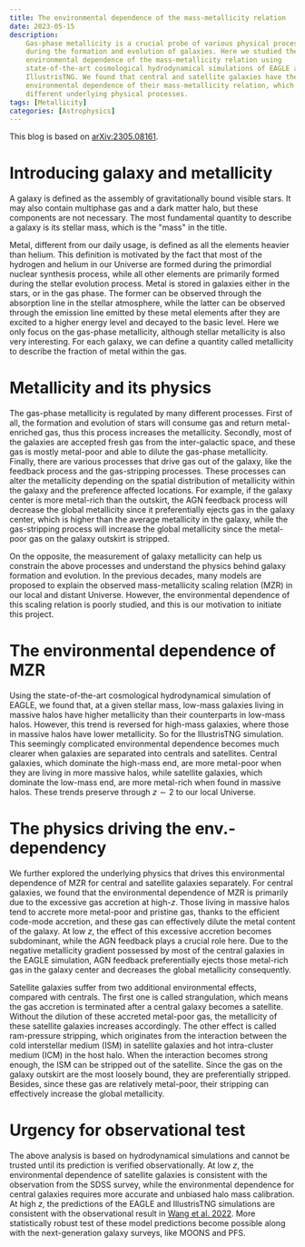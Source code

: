 ```yaml
---
title: The environmental dependence of the mass-metallicity relation
date: 2023-05-15
description:
    Gas-phase metallicity is a crucial probe of various physical processes
    during the formation and evolution of galaxies. Here we studied the
    environmental dependence of the mass-metallicity relation using
    state-of-the-art cosmological hydrodynamical simulations of EAGLE and
    IllustrisTNG. We found that central and satellite galaxies have the opposite
    environmental dependence of their mass-metallicity relation, which is due to
    different underlying physical processes.
tags: [Metallicity]
categories: [Astrophysics]
---
```

This blog is based on [arXiv:2305.08161](https://arxiv.org/abs/2305.08161).

# Introducing galaxy and metallicity

A galaxy is defined as the assembly of gravitationally bound visible stars. It
may also contain multiphase gas and a dark matter halo, but these components are
not necessary. The most fundamental quantity to describe a galaxy is its stellar
mass, which is the "mass" in the title.

Metal, different from our daily usage, is defined as all the elements heavier
than helium. This definition is motivated by the fact that most of the hydrogen
and helium in our Universe are formed during the primordial nuclear synthesis
process, while all other elements are primarily formed during the stellar
evolution process. Metal is stored in galaxies either in the stars, or in the
gas phase. The former can be observed through the absorption line in the stellar
atmosphere, while the latter can be observed through the emission line emitted
by these metal elements after they are excited to a higher energy level and
decayed to the basic level. Here we only focus on the gas-phase metallicity,
although stellar metallicity is also very interesting. For each galaxy, we can
define a quantity called metallicity to describe the fraction of metal within
the gas.

# Metallicity and its physics

The gas-phase metallicity is regulated by many different processes. First of
all, the formation and evolution of stars will consume gas and return
metal-enriched gas, thus this process increases the metallicity. Secondly, most
of the galaxies are accepted fresh gas from the inter-galactic space, and these
gas is mostly metal-poor and able to dilute the gas-phase metallicity. Finally,
there are various processes that drive gas out of the galaxy, like the feedback
process and the gas-stripping processes. These processes can alter the
metallicity depending on the spatial distribution of metallicity within the
galaxy and the preference affected locations. For example, if the galaxy center
is more metal-rich than the outskirt, the AGN feedback process will decrease the
global metallicity since it preferentially ejects gas in the galaxy center,
which is higher than the average metallicity in the galaxy, while the
gas-stripping process will increase the global metallicity since the metal-poor
gas on the galaxy outskirt is stripped.

On the opposite, the measurement of galaxy metallicity can help us constrain the
above processes and understand the physics behind galaxy formation and
evolution. In the previous decades, many models are proposed to explain the
observed mass-metallicity scaling relation (MZR) in our local and distant
Universe. However, the environmental dependence of this scaling relation is
poorly studied, and this is our motivation to initiate this project.

# The environmental dependence of MZR

Using the state-of-the-art cosmological hydrodynamical simulation of EAGLE, we
found that, at a given stellar mass, low-mass galaxies living in massive halos
have higher metallicity than their counterparts in low-mass halos. However, this
trend is reversed for high-mass galaxies, where those in massive halos have
lower metallicity. So for the IllustrisTNG simulation. This seemingly
complicated environmental dependence becomes much clearer when galaxies are
separated into centrals and satellites. Central galaxies, which dominate the
high-mass end, are more metal-poor when they are living in more massive halos,
while satellite galaxies, which dominate the low-mass end, are more metal-rich
when found in massive halos. These trends preserve through $z\sim 2$ to our
local Universe.

# The physics driving the env.-dependency

We further explored the underlying physics that drives this environmental
dependence of MZR for central and satellite galaxies separately. For central
galaxies, we found that the environmental dependence of MZR is primarily due to
the excessive gas accretion at high-$z$. Those living in massive halos tend to
accrete more metal-poor and pristine gas, thanks to the efficient code-mode
accretion, and these gas can effectively dilute the metal content of the galaxy.
At low $z$, the effect of this excessive accretion becomes subdominant, while
the AGN feedback plays a crucial role here. Due to the negative metallicity
gradient possessed by most of the central galaxies in the EAGLE simulation, AGN
feedback preferentially ejects those metal-rich gas in the galaxy center and
decreases the global metallicity consequently.

Satellite galaxies suffer from two additional environmental effects, compared
with centrals. The first one is called strangulation, which means the gas
accretion is terminated after a central galaxy becomes a satellite. Without the
dilution of these accreted metal-poor gas, the metallicity of these satellite
galaxies increases accordingly. The other effect is called ram-pressure
stripping, which originates from the interaction between the cold interstellar
medium (ISM) in satellite galaxies and hot intra-cluster medium (ICM) in the
host halo. When the interaction becomes strong enough, the ISM can be stripped
out of the satellite. Since the gas on the galaxy outskirt are the most loosely
bound, they are preferentially stripped. Besides, since these gas are relatively
metal-poor, their stripping can effectively increase the global metallicity.

# Urgency for observational test

The above analysis is based on hydrodynamical simulations and cannot be trusted
until its prediction is verified observationally. At low $z$, the environmental
dependence of satellite galaxies is consistent with the observation from the
SDSS survey, while the environmental dependence for central galaxies requires
more accurate and unbiased halo mass calibration. At high $z$, the predictions
of the EAGLE and IllustrisTNG simulations are consistent with the observational
result in [Wang et al. 2022](https://arxiv.org/abs/2108.06373). More
statistically robust test of these model predictions become possible along with
the next-generation galaxy surveys, like MOONS and PFS.
